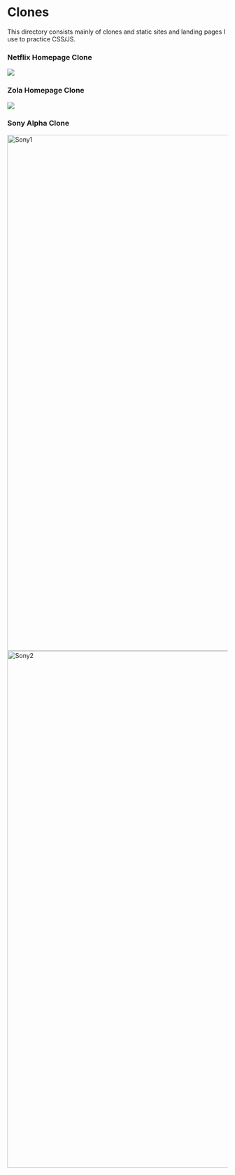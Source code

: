 # Clones
This directory consists mainly of clones and static sites and landing pages I use to practice CSS/JS.

### Netflix Homepage Clone

![](http://www.giphy.com/gifs/QUFsOUCXIt4qDiYjWb)

### Zola Homepage Clone

![](https://media.giphy.com/media/KGl3gI7Uy0lLfpoO7z/giphy.gif)

### Sony Alpha Clone

<img width="1177" alt="Sony1" src="https://user-images.githubusercontent.com/53053677/63034769-7f74dd00-be7f-11e9-8c8d-830f394b2c1f.png">
<img width="1179" alt="Sony2" src="https://user-images.githubusercontent.com/53053677/63034773-81d73700-be7f-11e9-8ac4-d8554f177f73.png">
